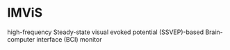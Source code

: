 # IMViS
 high-frequency Steady-state visual evoked potential (SSVEP)-based Brain-computer interface (BCI) monitor
